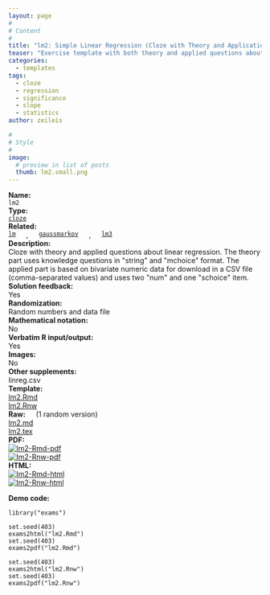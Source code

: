 ```yaml
---
layout: page
#
# Content
#
title: "lm2: Simple Linear Regression (Cloze with Theory and Application)"
teaser: "Exercise template with both theory and applied questions about simple linear regression based on a randomly-generated CSV file."
categories:
  - templates
tags:
  - cloze
  - regression
  - significance
  - slope
  - statistics
author: zeileis

#
# Style
#
image:
  # preview in list of posts
  thumb: lm2.small.png
---
```


<div class='row t1 b1'>
  <div class='medium-4 columns'><b>Name:</b></div>
  <div class='medium-8 columns'><code class="highlighter-rouge">lm2</code></div>
</div>
<div class='row t1 b1'>
  <div class='medium-4 columns'><b>Type:</b></div>
  <div class='medium-8 columns'><a href="{{ site.url }}/tag/cloze/"><code class="highlighter-rouge">cloze</code></a></div>
</div>
<div class='row t1 b1'>   <div class='medium-4 columns'><b>Related:</b></div>   <div class='medium-8 columns'><a href="{{ site.url }}/templates/lm/"><code class="highlighter-rouge">lm</code></a>, <a href="{{ site.url }}/templates/gaussmarkov/"><code class="highlighter-rouge">gaussmarkov</code></a>, <a href="{{ site.url }}/templates/lm3/"><code class="highlighter-rouge">lm3</code></a></div> </div>

<div class='row t20 b1'>
  <div class='medium-4 columns'><b>Description:</b></div>
  <div class='medium-8 columns'>Cloze with theory and applied questions about linear regression. The theory part uses knowledge questions in "string" and "mchoice" format. The applied part is based on bivariate numeric data for download in a CSV file (comma-separated values) and uses two "num" and one "schoice" item.</div>
</div>
<div class='row t1 b1'>
  <div class='medium-4 columns'><b>Solution feedback:</b></div>
  <div class='medium-8 columns'>Yes</div>
</div>
<div class='row t1 b1'>
  <div class='medium-4 columns'><b>Randomization:</b></div>
  <div class='medium-8 columns'>Random numbers and data file</div>
</div>
<div class='row t1 b1'>
  <div class='medium-4 columns'><b>Mathematical notation:</b></div>
  <div class='medium-8 columns'>No</div>
</div>
<div class='row t1 b1'>
  <div class='medium-4 columns'><b>Verbatim R input/output:</b></div>
  <div class='medium-8 columns'>Yes</div>
</div>
<div class='row t1 b1'>
  <div class='medium-4 columns'><b>Images:</b></div>
  <div class='medium-8 columns'>No</div>
</div>
<div class='row t1 b1'>
  <div class='medium-4 columns'><b>Other supplements:</b></div>
  <div class='medium-8 columns'>linreg.csv</div>
</div>

<div class='row t20 b1'>
  <div class='medium-4 columns'><b>Template:</b></div>
  <div class='medium-4 columns'><a href="{{ site.url }}/assets/posts/2022-11-21-lm2//lm2.Rmd">lm2.Rmd</a></div>
  <div class='medium-4 columns'><a href="{{ site.url }}/assets/posts/2022-11-21-lm2//lm2.Rnw">lm2.Rnw</a></div>
</div>
<div class='row t1 b1'>
  <div class='medium-4 columns'><b>Raw:</b> (1 random version)</div>
  <div class='medium-4 columns'><a href="{{ site.url }}/assets/posts/2022-11-21-lm2//lm2.md" >lm2.md</a></div>
  <div class='medium-4 columns'><a href="{{ site.url }}/assets/posts/2022-11-21-lm2//lm2.tex">lm2.tex</a></div>
</div>
<div class='row t1 b1'>
  <div class='medium-4 columns'><b>PDF:</b></div>
  <div class='medium-4 columns'><a href="{{ site.url }}/assets/posts/2022-11-21-lm2//lm2-Rmd.pdf"><img src="{{ site.url }}/assets/posts/2022-11-21-lm2//lm2-Rmd-pdf.png" alt="lm2-Rmd-pdf"/></a></div>
  <div class='medium-4 columns'><a href="{{ site.url }}/assets/posts/2022-11-21-lm2//lm2-Rnw.pdf"><img src="{{ site.url }}/assets/posts/2022-11-21-lm2//lm2-Rnw-pdf.png" alt="lm2-Rnw-pdf"/></a></div>
</div>
<div class='row t1 b20'>
  <div class='medium-4 columns'><b>HTML:</b></div>
  <div class='medium-4 columns'><a href="{{ site.url }}/assets/posts/2022-11-21-lm2//lm2-Rmd.html"><img src="{{ site.url }}/assets/posts/2022-11-21-lm2//lm2-Rmd-html.png" alt="lm2-Rmd-html"/></a></div>
  <div class='medium-4 columns'><a href="{{ site.url }}/assets/posts/2022-11-21-lm2//lm2-Rnw.html"><img src="{{ site.url }}/assets/posts/2022-11-21-lm2//lm2-Rnw-html.png" alt="lm2-Rnw-html"/></a></div>
</div>



**Demo code:**

<pre><code class="prettyprint ">library(&quot;exams&quot;)

set.seed(403)
exams2html(&quot;lm2.Rmd&quot;)
set.seed(403)
exams2pdf(&quot;lm2.Rmd&quot;)

set.seed(403)
exams2html(&quot;lm2.Rnw&quot;)
set.seed(403)
exams2pdf(&quot;lm2.Rnw&quot;)</code></pre>
